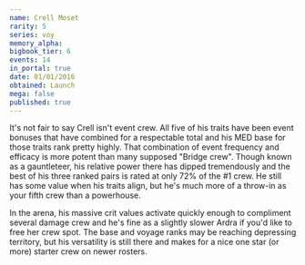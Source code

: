 ```yaml
---
name: Crell Moset
rarity: 5
series: voy
memory_alpha:
bigbook_tier: 6
events: 14
in_portal: true
date: 01/01/2016
obtained: Launch
mega: false
published: true
---
```


It's not fair to say Crell isn't event crew. All five of his traits have been event bonuses that have combined for a respectable total and his MED base for those traits rank pretty highly. That combination of event frequency and efficacy is more potent than many supposed "Bridge crew". Though known as a gauntleteer, his relative power there has dipped tremendously and the best of his three ranked pairs is rated at only 72% of the #1 crew. He still has some value when his traits align, but he's much more of a throw-in as your fifth crew than a powerhouse.

In the arena, his massive crit values activate quickly enough to compliment several damage crew and he's fine as a slightly slower Ardra if you'd like to free her crew spot. The base and voyage ranks may be reaching depressing territory, but his versatility is still there and makes for a nice one star (or more) starter crew on newer rosters.
